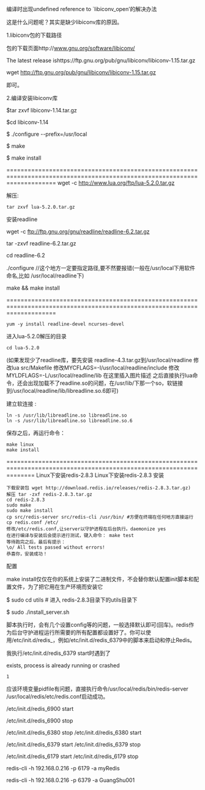 
编译时出现undefined reference to `libiconv_open’的解决办法

这是什么问题呢？其实是缺少libiconv库的原因。


1.libiconv包的下载路径

包的下载页面http://www.gnu.org/software/libiconv/


The latest release ishttps://ftp.gnu.org/pub/gnu/libiconv/libiconv-1.15.tar.gz

wget http://ftp.gnu.org/pub/gnu/libiconv/libiconv-1.15.tar.gz

即可。


2.编译安装libiconv库

$tar zxvf libiconv-1.14.tar.gz

$cd libiconv-1.14

$ ./configure --prefix=/usr/local

$ make

$ make install


==========================================================================================================================
wget -c http://www.lua.org/ftp/lua-5.2.0.tar.gz

解压:

    tar zxvf lua-5.2.0.tar.gz

安装readline

wget -c ftp://ftp.gnu.org/gnu/readline/readline-6.2.tar.gz 

tar -zxvf readline-6.2.tar.gz 

cd readline-6.2

./configure           //这个地方一定要指定路径,要不然要报错(一般在/usr/local下用软件命名,比如 /usr/local/readline下)

make && make install


==========================================================================================================================

    yum -y install readline-devel ncurses-devel

进入lua-5.2.0解压的目录

    cd lua-5.2.0

(如果发现少了readline库，要先安装 readline-4.3.tar.gz到/usr/local/readline
修改lua src/Makefile
修改MYCFLAGS=-I/usr/local/readline/include
修改MYLDFLAGS=-L/usr/local/readline/lib
在这里插入图片描述
之后直接执行lua命令，还会出现加载不了readline.so的问题，在/usr/lib/下那一个so，软链接到/usr/local/readline/lib/libreadline.so.6即可)

建立软连接 :

    ln -s /usr/lib/libreadline.so libreadline.so
    ln -s /usr/lib/libreadline.so libreadline.so.6

保存之后，再运行命令：

    make linux
    make install

====================================================================================================================
Linux下安装redis-2.8.3
Linux下安装redis-2.8.3
安装

    下载安装包 wget http://download.redis.io/releases/redis-2.8.3.tar.gz)
    解压 tar -zxf redis-2.8.3.tar.gz
    cd redis-2.8.3
    sudo make
    sudo make install
    cp src/redis-server src/redis-cli /usr/bin/ #方便在终端在任何地方直接运行
    cp redis.conf /etc/
    修改/etc/redis.conf,让server以守护进程在后台执行。daemonize yes
    在进行编译与安装后会提示进行测试，键入命令： make test
    等待跑完之后，最后有提示：
    \o/ All tests passed without errors!
    恭喜你，安装成功！

配置

make install仅仅在你的系统上安装了二进制文件，不会替你默认配置init脚本和配置文件，为了把它用在生产环境而安装它

$ sudo cd utils # 进入 redis-2.8.3目录下的utils目录下

$ sudo ./install_server.sh

脚本执行时，会有几个设置config等的问题，一般选择默认即可(回车)。redis作为后台守护进程运行所需要的所有配置都设置好了。你可以使用/etc/init.d/redis_，例如/etc/init.d/redis_6379中的脚本来启动和停止Redis。

我执行/etc/init.d/redis_6379 start时遇到了

exists, process is already running or crashed

    1

应该环境变量pidfile有问题，直接执行命令/usr/local/redis/bin/redis-server /usr/local/redis/etc/redis.conf启动成功。



/etc/init.d/redis_6900 start

/etc/init.d/redis_6900 stop



/etc/init.d/redis_6380 stop
/etc/init.d/redis_6380 start

/etc/init.d/redis_6379 start
/etc/init.d/redis_6379 stop

/etc/init.d/redis_6179 start
/etc/init.d/redis_6179 stop

redis-cli -h 192.168.0.216 -p 6179 -a myRedis

redis-cli -h 192.168.0.216 -p 6379 -a GuangShu001